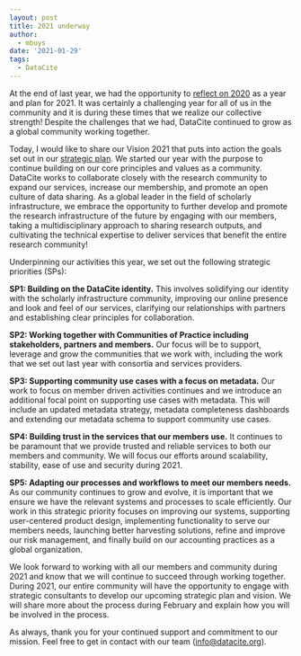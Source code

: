 ```yaml
---
layout: post
title: 2021 underway
author:
  - mbuys
date: '2021-01-29'
tags:
  - DataCite
---
```

At the end of last year, we had the opportunity to [reflect on 2020](https://doi.org/10.5438/dc6e-ht89) as a year and plan for 2021. It was certainly a challenging year for all of us in the community and it is during these times that we realize our collective strength! Despite the challenges that we had, DataCite continued to grow as a global community working together.



Today, I would like to share our Vision 2021 that puts into action the goals set out in our [strategic plan](https://datacite.org/documents/datacite_strategic_plan_%202018-2021.pdf). We started our year with the purpose to continue building on our core principles and values as a community. DataCite works to collaborate closely with the research community to expand our services, increase our membership, and promote an open culture of data sharing. As a global leader in the field of scholarly infrastructure, we embrace the opportunity to further develop and promote the research infrastructure of the future by engaging with our members, taking a multidisciplinary approach to sharing research outputs, and cultivating the technical expertise to deliver services that benefit the entire research community!



Underpinning our activities this year, we set out the following strategic priorities (SPs):



**SP1: Building on the DataCite identity.** This involves solidifying our identity with the scholarly infrastructure community, improving our online presence and look and feel of our services, clarifying our relationships with partners and establishing clear principles for collaboration.



**SP2: Working together with Communities of Practice including stakeholders, partners and members.** Our focus will be to support, leverage and grow the communities that we work with, including the work that we set out last year with consortia and services providers.



**SP3: Supporting community use cases with a focus on metadata.** Our work to focus on member driven activities continues and we introduce an additional focal point on supporting use cases with metadata. This will include an updated metadata strategy, metadata completeness dashboards and extending our metadata schema to support community use cases.



**SP4: Building trust in the services that our members use.** It continues to be paramount that we provide trusted and reliable services to both our members and community. We will focus our efforts around scalability, stability, ease of use and security during 2021.



**SP5: Adapting our processes and workflows to meet our members needs.** As our community continues to grow and evolve, it is important that we ensure we have the relevant systems and processes to scale efficiently. Our work in this strategic priority focuses on improving our systems, supporting user-centered product design, implementing functionality to serve our members needs, launching better harvesting solutions, refine and improve our risk management, and finally build on our accounting practices as a global organization.



We look forward to working with all our members and community during 2021 and know that we will continue to succeed through working together. During 2021, our entire community will have the opportunity to engage with strategic consultants to develop our upcoming strategic plan and vision. We will share more about the process during February and explain how you will be involved in the process.



As always, thank you for your continued support and commitment to our mission. Feel free to get in contact with our team (info@datacite.org).
